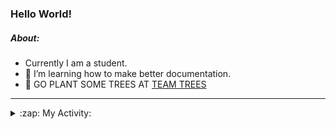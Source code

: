 ### Hello World!

##### About:
- Currently I am a student.
- 🌱 I’m learning how to make better documentation.
- 🌱 GO PLANT SOME TREES AT [TEAM TREES](https://teamtrees.org/)

---
<details>
  <summary>:zap: My Activity:</summary>
  
<!--START_SECTION:waka-->
![Code Time](http://img.shields.io/badge/Code%20Time-1%2C123%20hrs%2015%20mins-blue)

**I'm a Night 🦉** 

```text
🌞 Morning                1722 commits        ███░░░░░░░░░░░░░░░░░░░░░░   10.08 % 
🌆 Daytime                5686 commits        ████████░░░░░░░░░░░░░░░░░   33.28 % 
🌃 Evening                4883 commits        ███████░░░░░░░░░░░░░░░░░░   28.58 % 
🌙 Night                  4794 commits        ███████░░░░░░░░░░░░░░░░░░   28.06 % 
```
📅 **I'm Most Productive on Wednesday** 

```text
Monday                   2431 commits        ████░░░░░░░░░░░░░░░░░░░░░   14.23 % 
Tuesday                  2167 commits        ███░░░░░░░░░░░░░░░░░░░░░░   12.68 % 
Wednesday                4064 commits        ██████░░░░░░░░░░░░░░░░░░░   23.79 % 
Thursday                 2326 commits        ███░░░░░░░░░░░░░░░░░░░░░░   13.61 % 
Friday                   1706 commits        ██░░░░░░░░░░░░░░░░░░░░░░░   09.99 % 
Saturday                 1493 commits        ██░░░░░░░░░░░░░░░░░░░░░░░   08.74 % 
Sunday                   2898 commits        ████░░░░░░░░░░░░░░░░░░░░░   16.96 % 
```


📊 **This Week I Spent My Time On** 

```text
🔥 Editors: 
VS Code                  1 hr 42 mins        █████████████████████████   100.00 % 

🐱‍💻 Projects: 
praise                   1 hr 11 mins        █████████████████░░░░░░░░   69.78 % 
discord-bot              30 mins             ███████░░░░░░░░░░░░░░░░░░   29.49 % 
CSF22                    0 secs              ░░░░░░░░░░░░░░░░░░░░░░░░░   00.72 % 
```


 Last Updated on 18/05/2023 21:09:02 UTC
<!--END_SECTION:waka-->
</details>
